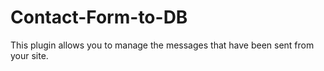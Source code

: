 Contact-Form-to-DB
==================

This plugin allows you to manage the messages that have been sent from your site.
